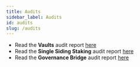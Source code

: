 ```yaml
---
title: Audits
sidebar_label: Audits
id: audits
slug: /audits
---
```


* Read the **Vaults** audit report [here](https://cryptex.finance/Cryptex_-_Final_Report.pdf)
* Read the **Single Siding Staking** audit report [here](https://cryptex.finance/Cryptex_-_Staking_Report.pdf)
* Read the **Governance Bridge** audit report [here](https://cryptex.finance/Cryptex_Finance_-_Artbitrum_Integration_-_Final_Report.pdf)
